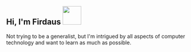 <h2> Hi, I'm Firdaus <img src="https://c.tenor.com/da79iNpu6pkAAAAi/peach-cat-animated.gif" width="50"></h2>

Not trying to be a generalist, but I'm intrigued by all aspects of computer technology and want to learn as much as possible.




